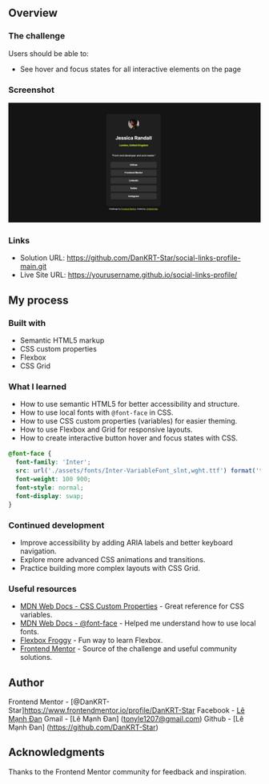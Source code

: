 ## Overview

### The challenge

Users should be able to:

- See hover and focus states for all interactive elements on the page

### Screenshot

![](./assets/images/Screenshot%202025-07-07%20161215.jpg)


### Links

- Solution URL: https://github.com/DanKRT-Star/social-links-profile-main.git
- Live Site URL: https://yourusername.github.io/social-links-profile/

## My process

### Built with

- Semantic HTML5 markup
- CSS custom properties
- Flexbox
- CSS Grid


### What I learned

- How to use semantic HTML5 for better accessibility and structure.
- How to use local fonts with `@font-face` in CSS.
- How to use CSS custom properties (variables) for easier theming.
- How to use Flexbox and Grid for responsive layouts.
- How to create interactive button hover and focus states with CSS.

```css
@font-face {
  font-family: 'Inter';
  src: url('./assets/fonts/Inter-VariableFont_slnt,wght.ttf') format('truetype');
  font-weight: 100 900;
  font-style: normal;
  font-display: swap;
}
```


### Continued development

- Improve accessibility by adding ARIA labels and better keyboard navigation.
- Explore more advanced CSS animations and transitions.
- Practice building more complex layouts with CSS Grid.


### Useful resources

- [MDN Web Docs - CSS Custom Properties](https://developer.mozilla.org/en-US/docs/Web/CSS/--*) - Great reference for CSS variables.
- [MDN Web Docs - @font-face](https://developer.mozilla.org/en-US/docs/Web/CSS/@font-face) - Helped me understand how to use local fonts.
- [Flexbox Froggy](https://flexboxfroggy.com/) - Fun way to learn Flexbox.
- [Frontend Mentor](https://www.frontendmentor.io/) - Source of the challenge and useful community solutions.


## Author

Frontend Mentor - [@DanKRT-Star]https://www.frontendmentor.io/profile/DanKRT-Star
Facebook - [Lê Mạnh Đan](https://www.facebook.com/le.manh.an.887330)
Gmail - [Lê Mạnh Đan] (tonyle1207@gmail.com)
Github - [Lê Mạnh Đan] (https://github.com/DanKRT-Star)


## Acknowledgments

Thanks to the Frontend Mentor community for feedback and inspiration.